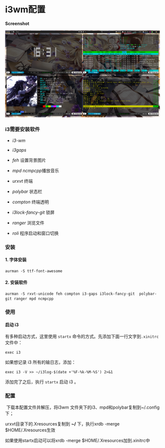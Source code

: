 # i3wm配置

**Screenshot**

![Screenshot](https://github.com/Linyuan0213/dotfile/blob/master/SCREENSHOT.png?raw=true)

### i3需要安装软件 

- *i3-wm*

- *i3gaps*

- *feh* 设置背景图片

- *mpd  ncmpcpp*播放音乐

- *urxvt* 终端

- *polybar* 状态栏

- *compton* 终端透明

- *i3lock-fancy-git* 锁屏

- *ranger* 浏览文件

- *roli* 程序启动和窗口切换

### 安装

  #### 1. 字体安装


  ```
  aurman -S ttf-font-awesome
  ```

  #### 2. 安装软件

  ```
  aurman -S rxvt-unicode feh compton i3-gaps i3lock-fancy-git  polybar-git ranger mpd ncmpcpp
  ```

  

  ### 使用

  ####  启动 i3

  有多种启动方式，这里使用 `startx` 命令的方式。先添加下面一行文字到`.xinitrc`文件中：

  ```
  exec i3
  ```

  如果想记录 i3 所有的输日志，添加：

  ```
  exec i3 -V >> ~/i3log-$(date +'%F-%k-%M-%S') 2>&1
  ```

  添加完了之后，执行 `startx` 启动 i3 。

  

###  配置

​	下载本配置文件并解压，将i3wm 文件夹下的i3、mpd和polybar复制到~/.config下；

urxvt目录下的.Xresources复制到 **~/** 下，执行xrdb -merge  $HOME/.Xresources生效

 如果使用startx启动可以将xrdb -merge  $HOME/.Xresources加到.xinitrc中

